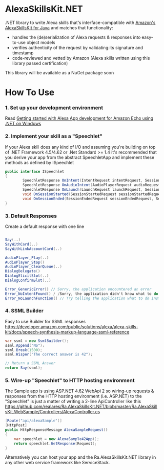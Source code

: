 # AlexaSkillsKit.NET
.NET library to write Alexa skills that's interface-compatible with [Amazon's AlexaSkillsKit for Java](https://github.com/amzn/alexa-skills-kit-java) and matches that functionality:
* handles the (de)serialization of Alexa requests & responses into easy-to-use object models
* verifies authenticity of the request by validating its signature and timestamp
* code-reviewed and vetted by Amazon (Alexa skills written using this library passed certification)

This library will be available as a NuGet package soon

# How To Use

### 1. Set up your development environment

Read [Getting started with Alexa App development for Amazon Echo using .NET on Windows](https://freebusy.io/blog/getting-started-with-alexa-app-development-for-amazon-echo-using-dot-net)

### 2. Implement your skill as a "Speechlet"

If your Alexa skill does any kind of I/O and assuming you're building on top of .NET Framework 4.5/4.62 or .Net Standard >= 1.4 it's recommended that you derive your app from the abstract SpeechletApp and implement these methods as defined by ISpeechlet
   

```csharp
public interface ISpeechlet
{
        SpeechletResponse OnIntent(IntentRequest intentRequest, Session session, Context context);
        SpeechletResponse OnAudioIntent(AudioPlayerRequest audioRequest, Context context);
        SpeechletResponse OnLaunch(LaunchRequest launchRequest, Session session, Context context);
        void OnSessionStarted(SessionStartedRequest sessionStartedRequest, Session session);
        void OnSessionEnded(SessionEndedRequest sessionEndedRequest, Session session);
}
```
### 3. Default Responses
  
Create a default response with one line
```csharp

Say(..)
SayWithCard(..)
SayWithLinkAccountCard(..)

AudioPlayer_Play(..)
AudioPlayer_Stop()
AudioPlayer_ClearQueue(..)
DialogDelegate()
DialogElicitSlot(..)
DialogConfirmSlot(..)

Error_GenericError() // Sorry, the application encountered an error
Error_NoIntentFound() / /Sorry, the application didn't know what to do with that intent
Error_NoLaunchFunction() // Try telling the application what to do instead of opening it


```
### 4. SSML Builder
Easy to use Builder for SSML responses
https://developer.amazon.com/public/solutions/alexa/alexa-skills-kit/docs/speech-synthesis-markup-language-ssml-reference

```csharp
var ssml = new SsmlBuilder();
ssml.Append("No");
ssml.Break(1500);
ssml.Wisper("The correct answer is 42");

// Return a SSML Answer
return Say(ssml);         
```

### 5. Wire-up "Speechlet" to HTTP hosting environment

The Sample app is using ASP.NET 4.62 WebApi 2 so wiring-up requests & responses from the HTTP hosting environment (i.e. ASP.NET) to the "Speechlet" is just a matter of writing a 2-line ApiController like this 
https://github.com/realares/Ra.AlexaSkillsKit.NET/blob/master/Ra.AlexaSkillsKit.WebSample/Controllers/AlexaController.cs

```csharp
[Route("api/alexaSample")]
[HttpPost]
public HttpResponseMessage AlexaSampleRequest()
{
	var speechlet = new AlexaSample42App();
	return speechlet.GetResponse(Request);
}

```

Alternatively you can host your app and the Ra.AlexaSkillsKit.NET library in any other web service framework like ServiceStack.

